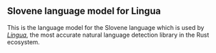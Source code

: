 ## Slovene language model for Lingua

This is the language model for the Slovene language which is used by 
[*Lingua*](https://github.com/pemistahl/lingua-rs), 
the most accurate natural language detection library in the Rust ecosystem.